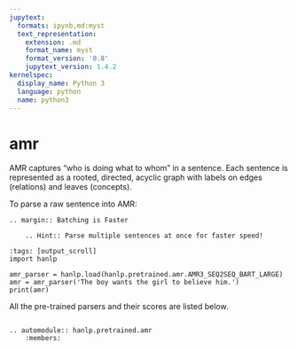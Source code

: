```yaml
---
jupytext:
  formats: ipynb,md:myst
  text_representation:
    extension: .md
    format_name: myst
    format_version: '0.8'
    jupytext_version: 1.4.2
kernelspec:
  display_name: Python 3
  language: python
  name: python3
---
```

# amr

AMR captures “who is doing what to whom” in a sentence. Each sentence is represented as a rooted, directed, acyclic graph with labels on edges (relations) and leaves (concepts).

To parse a raw sentence into AMR:

```{eval-rst}
.. margin:: Batching is Faster

    .. Hint:: Parse multiple sentences at once for faster speed! 
```


```{code-cell} ipython3
:tags: [output_scroll]
import hanlp

amr_parser = hanlp.load(hanlp.pretrained.amr.AMR3_SEQ2SEQ_BART_LARGE)
amr = amr_parser('The boy wants the girl to believe him.')
print(amr)
```

All the pre-trained parsers and their scores are listed below.

```{eval-rst}

.. automodule:: hanlp.pretrained.amr
    :members:

```